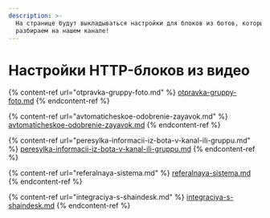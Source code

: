 ```yaml
---
description: >-
  На странице будут выкладываться настройки для блоков из ботов, которых мы
  разбираем на нашем канале!
---
```


# Настройки HTTP-блоков из видео

{% content-ref url="otpravka-gruppy-foto.md" %}
[otpravka-gruppy-foto.md](otpravka-gruppy-foto.md)
{% endcontent-ref %}

{% content-ref url="avtomaticheskoe-odobrenie-zayavok.md" %}
[avtomaticheskoe-odobrenie-zayavok.md](avtomaticheskoe-odobrenie-zayavok.md)
{% endcontent-ref %}

{% content-ref url="peresylka-informacii-iz-bota-v-kanal-ili-gruppu.md" %}
[peresylka-informacii-iz-bota-v-kanal-ili-gruppu.md](peresylka-informacii-iz-bota-v-kanal-ili-gruppu.md)
{% endcontent-ref %}

{% content-ref url="referalnaya-sistema.md" %}
[referalnaya-sistema.md](referalnaya-sistema.md)
{% endcontent-ref %}

{% content-ref url="integraciya-s-shaindesk.md" %}
[integraciya-s-shaindesk.md](integraciya-s-shaindesk.md)
{% endcontent-ref %}

